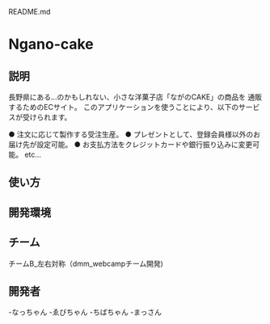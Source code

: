 README.md  
  
# Ngano-cake  


## 説明

長野県にある…のかもしれない、小さな洋菓子店「ながのCAKE」の商品を
通販するためのECサイト。
このアプリケーションを使うことにより、以下のサービスが受けられます。

● 注文に応じて製作する受注生産。
● プレゼントとして、登録会員様以外のお届け先が設定可能。
● お支払方法をクレジットカードや銀行振り込みに変更可能。
etc...

## 使い方

## 開発環境


## チーム
チームB_左右対称（dmm_webcampチーム開発)

## 開発者
-なっちゃん
-ゑびちゃん
-ちばちゃん
-まっさん
